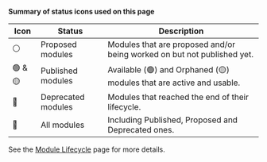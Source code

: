 **Summary of status icons used on this page**

| Icon | Status | Description |
| -------- | -------- | -------- |
⚪ | Proposed modules | Modules that are proposed and/or being worked on but not published yet. |
🟢 & 🟡 | Published modules | Available (🟢) and Orphaned (🟡) modules that are active and usable. |
🔴 | Deprecated modules | Modules that reached the end of their lifecycle. |
📇 | All modules | Including Published, Proposed and Deprecated ones. |

See the [Module Lifecycle](/Azure-Verified-Modules/specs/shared/module-lifecycle/) page for more details.
